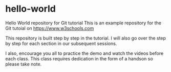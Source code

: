# hello-world
Hello World repository for Git tutorial
This is an example repository for the Git tutoial on https://www.w3schools.com

This repository is built step by step in the tutorial. I will also go over the step by step for each section in our subsequent sessions.

I also, encourage you all to practice the demo and watch the videos before each class. This class requires dedication in the form of a handson so please take note.
